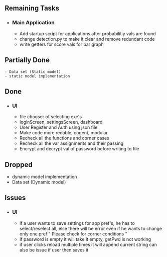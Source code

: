 ## Remaining Tasks
- ### Main Application
    - Add startup script for applications after probabilitiy vals are found
    - change detection.py to make it clear and remove redundant code
    - write getters for score vals for bar graph 
## Partially Done
    - Data set (Static model) 
    - static model implementation
## Done
- ### UI
    - file chooser of selecting exe's
    - loginScreen, settingsScreen, dashboard 
    - User Register and Auth using json file
    - Make code more redable, cogent, modular 
    - Recheck all the functions and corner cases
    - Recheck all the var assignments and their passing
    - Encrypt and decrypt val of password before writing to file
## Dropped
- dynamic model implementation 
- Data set (Dynamic model)
## Issues
- ### UI
    - if a user wants to save settings for app pref's, he has to select/reselect all, else there will be error even if he wants to change only one pref  " Please check for corner conditions "
    - if password is empty it will take it empty, getPwd is not working
    - if user clicks reload multiple times it will append current string can also be issue if user then saves it
